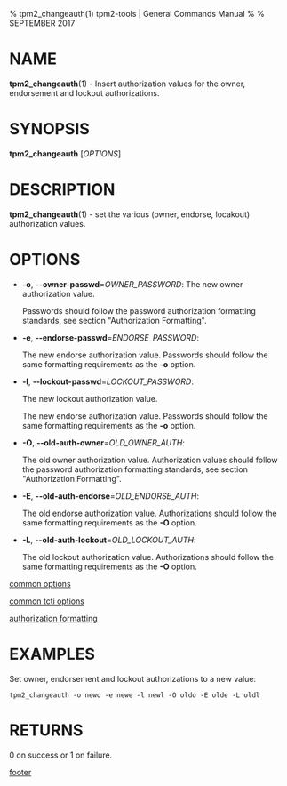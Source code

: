 % tpm2_changeauth(1) tpm2-tools | General Commands Manual
%
% SEPTEMBER 2017

# NAME

**tpm2_changeauth**(1) - Insert authorization values for the owner, endorsement
and lockout authorizations.

# SYNOPSIS

**tpm2_changeauth** [*OPTIONS*]

# DESCRIPTION

**tpm2_changeauth**(1) - set the various (owner, endorse, locakout)
authorization values.

# OPTIONS

  * **-o**, **--owner-passwd**=_OWNER\_PASSWORD_:
    The new owner authorization value.

    Passwords should follow the password authorization formatting standards,
    see section "Authorization Formatting".

  * **-e**, **--endorse-passwd**=_ENDORSE\_PASSWORD_:

    The new endorse authorization value. Passwords should follow the same
    formatting requirements as the **-o** option.

  * **-l**, **--lockout-passwd**=_LOCKOUT\_PASSWORD_:

    The new lockout authorization value.

    The new endorse authorization value. Passwords should follow the same
    formatting requirements as the **-o** option.

  * **-O**, **--old-auth-owner**=_OLD\_OWNER\_AUTH_:

    The old owner authorization value.
    Authorization values should follow the password authorization formatting
    standards, see section "Authorization Formatting".

  * **-E**, **--old-auth-endorse**=_OLD\_ENDORSE\_AUTH_:

    The old endorse authorization value. Authorizations should follow the same
    formatting requirements as the **-O** option.

  * **-L**, **--old-auth-lockout**=_OLD\_LOCKOUT\_AUTH_:

    The old lockout authorization value. Authorizations should follow the same
    formatting requirements as the **-O** option.

[common options](common/options.md)

[common tcti options](common/tcti.md)

[authorization formatting](common/password.md)

# EXAMPLES

Set owner, endorsement and lockout authorizations to a new value:

```
tpm2_changeauth -o newo -e newe -l newl -O oldo -E olde -L oldl
```

# RETURNS

0 on success or 1 on failure.

[footer](common/footer.md)
